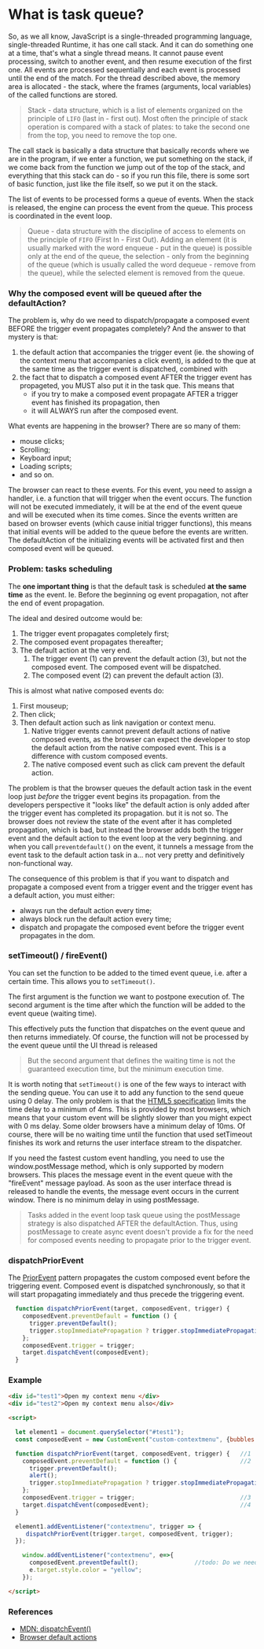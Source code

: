 # What is task queue?

So, as we all know, JavaScript is a single-threaded programming language, single-threaded Runtime, it has one call stack.
 And it can do something one at a time, that's what a single thread means. It cannot pause event processing, switch to 
another event, and then resume execution of the first one. All events are processed sequentially and each event is processed 
until the end of the match. For the thread described above, the memory area is allocated - the stack, where the frames 
(arguments, local variables) of the called functions are stored.
 
>Stack - data structure, which is a list of elements organized on the principle of `LIFO` (last in - first out). Most often
the principle of stack operation is compared with a stack of plates: to take the second one from the top, you need to 
remove the top one.  

The call stack is basically a data structure that basically records where we are in the program, if we enter a function,
we put something on the stack, if we come back from the function we jump out of the top of the stack, and everything 
that this stack can do - so if you run this file, there is some sort of basic function, just like the file itself, so
we put it on the stack. 

The list of events to be processed forms a queue of events. When the stack is released, the engine can process the 
event from the queue. This process is coordinated in the event loop.

>Queue - data structure with the discipline of access to elements on the principle of `FIFO` (First In - First Out).
Adding an element (it is usually marked with the word enqueue - put in the queue) is possible only at the end of the 
queue, the selection - only from the beginning of the queue (which is usually called the word dequeue - remove from the queue),
while the selected element is removed from the queue.

### Why the composed event will be queued after the defaultAction? 

The problem is, why do we need to dispatch/propagate a composed event BEFORE the trigger event propagates completely? And 
the answer to that mystery is that: 
   1. the default action that accompanies the trigger event (ie. the showing of the context menu that accompanies a 
   click event), is added to the que at the same time as the trigger event is dispatched, combined with 
   2. the fact that to dispatch a composed event AFTER the trigger event has propageted, you MUST also put it in the task 
   que. This means that 
        * if you try to make a composed event propagate AFTER a trigger event has finished its 
   propagation, then 
        * it will ALWAYS run after the composed event.


What events are happening in the browser? There are so many of them:
- mouse clicks;
- Scrolling;
- Keyboard input;
- Loading scripts;
- and so on.

The browser can react to these events. For this event, you need to assign a handler, i.e. a function that will trigger 
when the event occurs. The function will not be executed immediately, it will be at the end of the event queue and will
be executed when its time comes. Since the events written are based on browser events (which cause initial trigger functions),
this means that initial events will be added to the queue before the events are written. The defaultAction of the 
initializing events will be activated first and then composed event will be queued.

### Problem: tasks scheduling

The **one important thing** is that the default task is scheduled **at the same time** as the event. Ie. Before the beginning 
og event propagation, not after the end of event propagation.

The ideal and desired outcome would be:
1. The trigger event propagates completely first;
2. The composed event propagates thereafter;
3. The default action at the very end.
    1. The trigger event (1) can prevent the default action (3), but not the composed event. The composed event will be dispatched.
    2. The composed event (2) can prevent the default action (3).

This is almost what native composed events do:
1. First mouseup;
2. Then click;
3. Then default action such as link navigation or context menu.
    1. Native trigger events cannot prevent default actions of native composed events, as the browser can expect the 
       developer to stop the default action from the native composed event. This is a difference with custom composed events.
    2. The native composed event such as click cam prevent the default action.


The problem is that the browser queues the default action task in the event loop just _before_ the trigger event begins its
propagation. from the developers perspective it "looks like" the default action is only added after the trigger event has
completed its propagation. but it is not so. The browser does not review the state of the event after it has completed
propagation, which is bad, but instead the browser adds both the trigger event and the default action to the event loop
at the very beginning. and when you call `preventdefault()` on the event, it tunnels a message from the event task to the
 default action task in a... not very pretty and definitively non-functional way. 

The consequence of this problem is that if you want to dispatch and propagate a composed event from a trigger event and 
the trigger event has a default action, you must either:
   * always run the default action every time;
   * always block run the default action every time;
   * dispatch and propagate the composed event before the trigger event propagates in the dom.

### setTimeout() / fireEvent()
You can set the function to be added to the timed event queue, i.e. after a certain time. This allows you to `setTimeout()`.

The first argument is the function we want to postpone execution of. The second argument is the time after which the
function will be added to the event queue (waiting time).

This  effectively puts the function that dispatches on the event queue and then returns immediately. Of course, the 
function will not be processed by the event queue until the UI thread is released

> But the second argument that defines the waiting time is not the guaranteed execution time, but the minimum execution time.

It is worth noting that `setTimeout()` is one of the few ways to interact with the sending queue. You can use it to add any
function to the send queue using 0 delay. The only problem is that the [HTML5 specification](https://html.spec.whatwg.org/multipage/timers-and-user-prompts.html#timers) limits the time delay to
a minimum of 4ms. This is provided by most browsers, which means that your custom event will be slightly slower than you
might expect with 0 ms delay. Some older browsers have a minimum delay of 10ms. Of course, there will be no
waiting time until the function that used setTimeout finishes its work and returns the user interface stream to the dispatcher.

If you need the fastest custom event handling, you need to use the window.postMessage method, which is only supported by 
modern browsers. This places the message event in the event queue with the "fireEvent" message payload. As soon as the
user interface thread is released to handle the events, the message event occurs in the current window. There is no minimum
delay in using postMessage.

> Tasks added in the event loop task queue using the postMessage strategy is also dispatched AFTER the defaultAction. 
Thus, using postMessage to create async event doesn't provide a fix for the need for composed events needing to propagate 
prior to the trigger event.


### dispatchPriorEvent

The [PriorEvent](https://github.com/orstavik/JoiEvents/blob/bb0ab1b2c67e504954d64346da6cbd47d84400ea/docs/2_EventToEvent/7_Pattern3_PriorEvent.md) 
pattern propagates the custom composed event before the triggering event. Composed event is dispatched synchronously, 
so that it will start propagating immediately and thus precede the triggering event.


```javascript
  function dispatchPriorEvent(target, composedEvent, trigger) {   
    composedEvent.preventDefault = function () {                 
      trigger.preventDefault();
      trigger.stopImmediatePropagation ? trigger.stopImmediatePropagation() : trigger.stopPropagation();
    };
    composedEvent.trigger = trigger;                              
    target.dispatchEvent(composedEvent);                          
  }

```

### Example 

```html
<div id="test1">Open my context menu </div>
<div id="test2">Open my context menu also</div>

<script>

  let element1 = document.querySelector("#test1");
  const composedEvent = new CustomEvent("custom-contextmenu", {bubbles: true, composed: true});

  function dispatchPriorEvent(target, composedEvent, trigger) {   //1
    composedEvent.preventDefault = function () {                  //2
      trigger.preventDefault();
      alert();
      trigger.stopImmediatePropagation ? trigger.stopImmediatePropagation() : trigger.stopPropagation();
    };
    composedEvent.trigger = trigger;                              //3
    target.dispatchEvent(composedEvent);                          //4
  }

  element1.addEventListener("contextmenu", trigger => {
     dispatchPriorEvent(trigger.target, composedEvent, trigger);
  });

    window.addEventListener("contextmenu", e=>{
      composedEvent.preventDefault();                //todo: Do we need to prevent composed event inside initial event listener to prevent default action??
      e.target.style.color = "yellow";
    });

</script>
```

### References

* [MDN: dispatchEvent()](https://developer.mozilla.org/en-US/docs/Web/API/EventTarget/dispatchEvent)
* [Browser default actions](https://javascript.info/default-browser-action)
